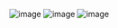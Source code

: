 ![image](https://github.com/Eroshevskiy/Demoekz/assets/97594146/a264c091-5372-49ce-a901-c5a7a0aed65f)
![image](https://github.com/Eroshevskiy/Demoekz/assets/97594146/379741ba-24f3-45f0-8269-1bec07004165)
![image](https://github.com/Eroshevskiy/Demoekz/assets/97594146/cd38ac2d-e076-42af-b698-962ffd3374b9)
